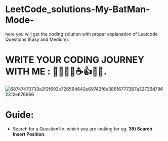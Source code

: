 # LeetCode_solutions-My-BatMan-Mode-
here you will get the coding solution with proper explanation of Leetcode Questions (Easy and Medium).

# WRITE YOUR CODING JOURNEY WITH ME : 🧑🏼‍💻🎶☕👍😎🍕.
![68747470733a2f2f692e726564642e69742f6e38616777367a32736d7962312e676966](https://github.com/sujalkalra/LeetCode_solutions-My-BatMan-Mode-/assets/114348922/fcdf906e-74e0-4569-8e79-0e5280f20ee8)
# Guide:
- Search for a QuestionNo. which you are looking for eg. **35) Search Insert Position**.
